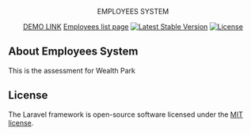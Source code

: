 <p align="center">EMPLOYEES SYSTEM</p>

<p align="center">
<a href="https://employee.coupon-pon.net/">DEMO LINK</a>
<a href="https://employee.coupon-pon.net/employee">Employees list page</a>
<a href="https://packagist.org/packages/laravel/framework"><img src="https://poser.pugx.org/laravel/framework/v/stable.svg" alt="Latest Stable Version"></a>
<a href="https://packagist.org/packages/laravel/framework"><img src="https://poser.pugx.org/laravel/framework/license.svg" alt="License"></a>
</p>

## About Employees System

This is the assessment for Wealth Park

## License

The Laravel framework is open-source software licensed under the [MIT license](https://opensource.org/licenses/MIT).

